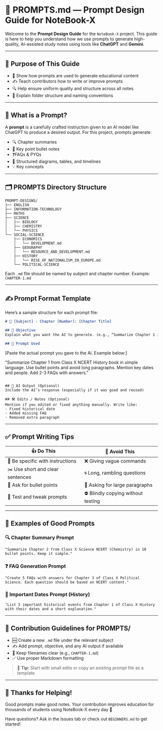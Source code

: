 # 📘 PROMPTS.md — Prompt Design Guide for NoteBook-X

Welcome to the **Prompt Design Guide** for the `NoteBook-X` project. This guide is here to help you understand how we use prompts to generate high-quality, AI-assisted study notes using tools like **ChatGPT** and **Gemini**.

---

## 🎯 Purpose of This Guide

- 🤖 Show how prompts are used to generate educational content
- ✍️ Teach contributors how to write or improve prompts
- 🔍 Help ensure uniform quality and structure across all notes
- 📁 Explain folder structure and naming conventions

---

## 🧠 What is a Prompt?

A **prompt** is a carefully crafted instruction given to an AI model like ChatGPT to produce a desired output. For this project, prompts generate:

- 🔍 Chapter summaries
- 📝 Key point bullet notes
- ❓FAQs & PYQs
- 🧾 Structured diagrams, tables, and timelines
- 💡 Key concepts

---

## 🗂️ PROMPTS Directory Structure

```
PROMPT-DESIGNS/
├── ENGLISH
├── INFORMATION-TECHNOLOGY
├── MATHS
├── SCIENCE
│   ├── BIOLOGY
│   ├── CHEMISTRY
│   └── PHYSICS
└── SOCIAL-SCIENCE
    ├── ECONOMICS
    │   └── DEVELOPMENT.md
    ├── GEOGRAPHY
    │   └── RESOURCE_AND_DEVELOPMENT.md
    ├── HISTORY
    │   └── RISE_OF_NATIONALISM_IN_EUROPE.md
    └── POLITICAL-SCIENCE
```

Each `.md` file should be named by subject and chapter number. Example: `CHAPTER-1.md`

---

## ✍️ Prompt Format Template

Here’s a sample structure for each prompt file:

```md
# 📘 [Subject] - Chapter [Number]: [Chapter Title]

## 🎯 Objective
Explain what you want the AI to generate. (e.g., “Summarize Chapter 1 in 10 bullet points”)

## 🧠 Prompt Used
```
[Paste the actual prompt you gave to the AI. Example below:]

"Summarize Chapter 1 from Class X NCERT History book in simple language. Use bullet points and avoid long paragraphs. Mention key dates and people. Add 2-3 FAQs with answers."
```

## 🧾 AI Output (Optional)
Include the AI’s response (especially if it was good and reused)

## 🛠️ Edits / Notes (Optional)
Mention if you edited or fixed anything manually. Write like:
- Fixed historical date
- Added missing FAQ
- Removed extra paragraph
```

---

## ✅ Prompt Writing Tips

| 👍 Do This                          | 🚫 Avoid This                      |
| ---------------------------------- | ---------------------------------- |
| 🎯 Be specific with instructions   | ❌ Giving vague commands          |
| ✂️ Use short and clear sentences  | 🌀 Long, rambling questions        |
| 📝 Ask for bullet points           | 📜 Asking for large paragraphs     |
| 🧪 Test and tweak prompts          | ⛔ Blindly copying without testing |

---

## 🚀 Examples of Good Prompts

### 🔍 Chapter Summary Prompt
```
"Summarize Chapter 2 from Class X Science NCERT (Chemistry) in 10 bullet points. Keep it simple."
```

### ❓ FAQ Generation Prompt
```
"Create 5 FAQs with answers for Chapter 3 of Class X Political Science. Each question should be based on NCERT content."
```

### 📅 Important Dates Prompt (History)
```
"List 5 important historical events from Chapter 1 of Class X History with their dates and a short explanation."
```

---

## 📌 Contribution Guidelines for PROMPTS/

- 🆕 Create a new `.md` file under the relevant subject
- ✍️ Add prompt, objective, and any AI output if available
- 📘 Keep filenames clear (e.g., `CHAPTER-1.md`)
- ✅ Use proper Markdown formatting

> 🧠 **Tip:** Start with small edits or copy an existing prompt file as a template.

---

## 🙌 Thanks for Helping!

Good prompts make good notes. Your contribution improves education for thousands of students using NoteBook-X every day 💙

Have questions? Ask in the Issues tab or check out `BEGINNERS.md` to get started!

